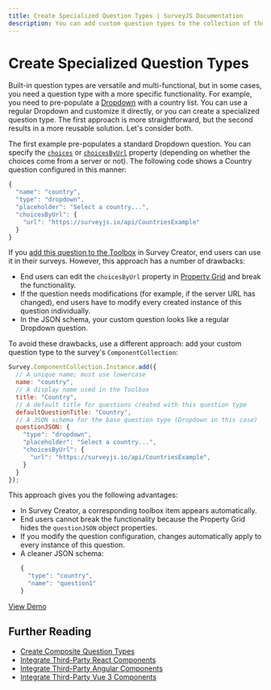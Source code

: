 ```yaml
---
title: Create Specialized Question Types | SurveyJS Documentation
description: You can add custom question types to the collection of the built-in components for easier and more secure use of survey elements.
---
```


# Create Specialized Question Types

Built-in question types are versatile and multi-functional, but in some cases, you need a question type with a more specific functionality. For example, you need to pre-populate a [Dropdown](/Documentation/Library?id=questiondropdownmodel) with a country list. You can use a regular Dropdown and customize it directly, or you can create a specialized question type. The first approach is more straightforward, but the second results in a more reusable solution. Let's consider both. 

The first example pre-populates a standard Dropdown question. You can specify the [`choices`](/Documentation/Library?id=questiondropdownmodel#choices) or [`choicesByUrl`](/Documentation/Library?id=questiondropdownmodel#choicesByUrl) property (depending on whether the choices come from a server or not). The following code shows a Country question configured in this manner:

```js
{
  "name": "country",
  "type": "dropdown",
  "placeholder": "Select a country...",
  "choicesByUrl": {
    "url": "https://surveyjs.io/api/CountriesExample"
  }
}
```

If you [add this question to the Toolbox](/Documentation/Survey-Creator?id=toolbox#add-a-custom-toolbox-item) in Survey Creator, end users can use it in their surveys. However, this approach has a number of drawbacks:

- End users can edit the `choicesByUrl` property in [Property Grid](https://surveyjs.io/survey-creator/documentation/property-grid) and break the functionality.
- If the question needs modifications (for example, if the server URL has changed), end users have to modify every created instance of this question individually.
- In the JSON schema, your custom question looks like a regular Dropdown question.

To avoid these drawbacks, use a different approach: add your custom question type to the survey's `ComponentCollection`:

```js
Survey.ComponentCollection.Instance.add({
  // A unique name; must use lowercase
  name: "country", 
  // A display name used in the Toolbox
  title: "Country", 
  // A default title for questions created with this question type
  defaultQuestionTitle: "Country",
  // A JSON schema for the base question type (Dropdown in this case)
  questionJSON: {
    "type": "dropdown",
    "placeholder": "Select a country...",
    "choicesByUrl": {
      "url": "https://surveyjs.io/api/CountriesExample",
    }
  }
});
```

This approach gives you the following advantages:

- In Survey Creator, a corresponding toolbox item appears automatically.
- End users cannot break the functionality because the Property Grid hides the `questionJSON` object properties.
- If you modify the question configuration, changes automatically apply to every instance of this question.
- A cleaner JSON schema:
  ```js
  {
    "type": "country",
    "name": "question1"
  }
  ```

[View Demo](/Examples/Survey-Creator?id=component-country (linkStyle))

## Further Reading

- [Create Composite Question Types](/form-library/documentation/customize-question-types/create-composite-question-types)
- [Integrate Third-Party React Components](/form-library/documentation/customize-question-types/third-party-component-integration-react)
- [Integrate Third-Party Angular Components](/form-library/documentation/customize-question-types/third-party-component-integration-angular)
- [Integrate Third-Party Vue 3 Components](/form-library/documentation/customize-question-types/third-party-component-integration-vue)